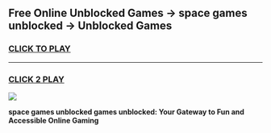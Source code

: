 
## Free Online Unblocked Games → space games unblocked → Unblocked Games
<h3>
<a href="https://premium.freeplayer.one?title=space_games_unblocked&ref=21F">CLICK TO PLAY</a></h3>
<hr>

<h3>
<a href="https://premium.freeplayer.one?title=space_games_unblocked&ref=21F">CLICK 2 PLAY</a>
  
</h3>

<a href="https://premium.freeplayer.one?title=space_games_unblocked&ref=21F/"><img src="https://clearcache.store/games.png"></a>


**space games unblocked games unblocked: Your Gateway to Fun and Accessible Online Gaming**
